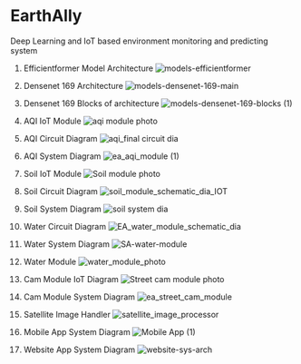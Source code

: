 # EarthAlly
Deep Learning and IoT based environment monitoring and predicting system
1) Efficientformer Model Architecture
   ![models-efficientformer](https://github.com/user-attachments/assets/85ac212c-2dac-4da2-92f5-60cc257c6e85)

2) Densenet 169 Architecture
![models-densenet-169-main](https://github.com/user-attachments/assets/6ac097db-fa93-41d6-9087-41b3f5887955)

3) Densenet 169 Blocks of architecture
   ![models-densenet-169-blocks (1)](https://github.com/user-attachments/assets/b28be9a6-061b-4b23-ade0-29c8d28cb083)

4) AQI IoT Module
   ![aqi module photo](https://github.com/user-attachments/assets/ba52dda3-9867-4cb6-b49e-d8c8d91083ca)

5) AQI Circuit Diagram
![aqi_final circuit dia](https://github.com/user-attachments/assets/e6624fca-23e4-48d2-898f-2fe6c13a6469)

6) AQI System Diagram
![ea_aqi_module (1)](https://github.com/user-attachments/assets/0d27673f-6645-4a1e-a4f3-184768747f44)

7) Soil IoT Module
   ![Soil module photo](https://github.com/user-attachments/assets/417e68b6-d72c-419d-8c10-bdc1338c6ad0)

8) Soil Circuit Diagram
![soil_module_schematic_dia_IOT](https://github.com/user-attachments/assets/4e3fa5d0-d4a1-4371-963b-204945edbbb1)

9) Soil System Diagram
![soil system dia](https://github.com/user-attachments/assets/6f270fd8-f27c-4237-8f65-626d32a421cb)

10) Water Circuit Diagram
![EA_water_module_schematic_dia](https://github.com/user-attachments/assets/5b6ae648-1232-4d1f-9f28-495544a6bbca)

11) Water System Diagram
![SA-water-module](https://github.com/user-attachments/assets/b119b334-61b6-4184-b68f-92e3f8b6941a)

12) Water Module
![water_module_photo](https://github.com/user-attachments/assets/2f7a47b5-1f87-40e5-bde5-309e3f4ca985)

13) Cam Module IoT Diagram
![Street cam module photo](https://github.com/user-attachments/assets/b8751cf4-9b86-434f-9a9a-93761dd77b48)

14) Cam Module System Diagram
![ea_street_cam_module](https://github.com/user-attachments/assets/8bd4f3e4-e03e-411d-9065-84d76374f053)

15) Satellite Image Handler 
![satellite_image_processor](https://github.com/user-attachments/assets/2cfcd255-f9b9-4552-afa3-3e1d08975dcc)

16) Mobile App System Diagram
![Mobile App (1)](https://github.com/user-attachments/assets/ac2e7066-4417-4904-9422-bb8c889be481)

17) Website App System Diagram
![website-sys-arch](https://github.com/user-attachments/assets/ab868f27-41f6-49aa-9abe-907b9a52061b)














